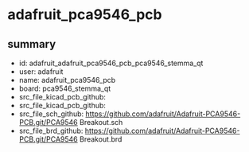 # adafruit_pca9546_pcb
 
## summary 
* id: adafruit_adafruit_pca9546_pcb_pca9546_stemma_qt
* user: adafruit
* name: adafruit_pca9546_pcb
* board: pca9546_stemma_qt
* src_file_kicad_pcb_github: 
* src_file_kicad_pcb_github: 
* src_file_sch_github: https://github.com/adafruit/Adafruit-PCA9546-PCB.git/PCA9546 Breakout.sch
* src_file_brd_github: https://github.com/adafruit/Adafruit-PCA9546-PCB.git/PCA9546 Breakout.brd




